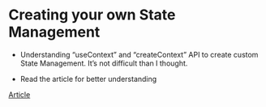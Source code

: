 # Creating your own State Management

- Understanding “useContext” and “createContext” API to create custom State Management. It’s not difficult than I thought.

- Read the article for better understanding 

<a href="https://shreyvijayvargiya26.medium.com/creating-your-own-state-management-1f0c894039d7">Article</a>
